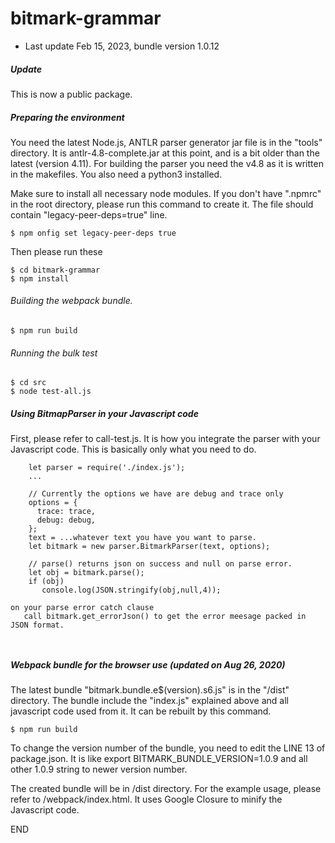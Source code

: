 # bitmark-grammar

* Last update Feb 15, 2023, bundle version 1.0.12

##### Update

This is now a public package. 



##### Preparing the environment
You need the latest Node.js, ANTLR parser generator jar file is in the "tools" directory. It is antlr-4.8-complete.jar at this point, and is a bit older than the latest (version 4.11). For building the parser you need the v4.8 as it is written in the makefiles. You also need a python3 installed.

Make sure to install all necessary node modules.
If you don't have ".npmrc" in the root directory, please run this command to create it. The file should contain "legacy-peer-deps=true" line.
```
$ npm onfig set legacy-peer-deps true
```

Then please run these
```
$ cd bitmark-grammar 
$ npm install
```

###### Building the webpack bundle.
```
$ npm run build
```

###### Running the bulk test
```
$ cd src
$ node test-all.js
```


##### Using BitmapParser in your Javascript code

First, please refer to call-test.js. It is how you integrate the parser with your Javascript code. This is basically only what you need to do.
```
    let parser = require('./index.js');
    ...

    // Currently the options we have are debug and trace only
    options = {
      trace: trace,
      debug: debug,
    };
    text = ...whatever text you have you want to parse.    
    let bitmark = new parser.BitmarkParser(text, options);

    // parse() returns json on success and null on parse error.
    let obj = bitmark.parse();
    if (obj)
       console.log(JSON.stringify(obj,null,4));

on your parse error catch clause
   call bitmark.get_errorJson() to get the error meesage packed in JSON format.



```

##### Webpack bundle for the browser use (updated on Aug 26, 2020)

The latest bundle "bitmark.bundle.e$(version).s6.js" is in the "/dist" directory. The bundle include the "index.js" explained above and all javascript code used from it. It can be rebuilt by this command.
```
$ npm run build
```
To change the version number of the bundle, you need to edit the LINE 13 of package.json. It is like
   export BITMARK_BUNDLE_VERSION=1.0.9 and all other 1.0.9 string to newer version number.

The created bundle will be in /dist directory. For the example usage, please refer to /webpack/index.html.
It uses Google Closure to minify the Javascript code.


END
